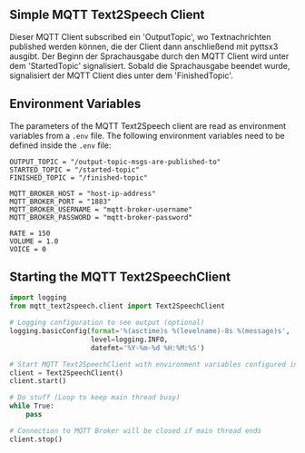 ## Simple MQTT Text2Speech Client 

Dieser MQTT Client subscribed ein 'OutputTopic', wo Textnachrichten published werden können, die der Client dann anschließend mit pyttsx3 ausgibt. 
Der Beginn der Sprachausgabe durch den MQTT Client wird unter dem 'StartedTopic' signalisiert. 
Sobald die Sprachausgabe beendet wurde, signalisiert der MQTT Client dies unter dem 'FinishedTopic'.  

## Environment Variables

The parameters of the MQTT Text2Speech client are read as environment variables from a `.env` file. 
The following environment variables need to be defined inside the `.env` file:

```
OUTPUT_TOPIC = "/output-topic-msgs-are-published-to"
STARTED_TOPIC = "/started-topic"
FINISHED_TOPIC = "/finished-topic"

MQTT_BROKER_HOST = "host-ip-address"
MQTT_BROKER_PORT = "1883"
MQTT_BROKER_USERNAME = "mqtt-broker-username"
MQTT_BROKER_PASSWORD = "mqtt-broker-password"

RATE = 150 
VOLUME = 1.0 
VOICE = 0
```

## Starting the MQTT Text2SpeechClient

```python
import logging
from mqtt_text2speech.client import Text2SpeechClient

# Logging configuration to see output (optional)
logging.basicConfig(format='%(asctime)s %(levelname)-8s %(message)s',
                    level=logging.INFO,
                    datefmt='%Y-%m-%d %H:%M:%S')

# Start MQTT Text2SpeechClient with environment variables configured in .env file
client = Text2SpeechClient()
client.start()

# Do stuff (Loop to keep main thread busy)
while True: 
    pass

# Connection to MQTT Broker will be closed if main thread ends
client.stop()
```

